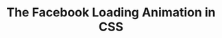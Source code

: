 ---
title : The Facebook Loading Animation in CSS
published : true
csstricks : http://css-tricks.com/the-facebook-loading-animation-in-css/
---